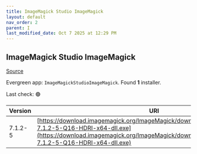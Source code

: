```yaml
---
title: ImageMagick Studio ImageMagick
layout: default
nav_order: 2
parent: I
last_modified_date: Oct 7 2025 at 12:29 PM
---
```


## ImageMagick Studio ImageMagick

[Source](https://imagemagick.org/)

Evergreen app: `ImageMagickStudioImageMagick`. Found **1** installer.

Last check: 🟢

| Version | URI                                                                                                                                                                                                                |
| ------- | ------------------------------------------------------------------------------------------------------------------------------------------------------------------------------------------------------------------ |
| 7.1.2-5 | [https://download.imagemagick.org/ImageMagick/download/binaries/ImageMagick-7.1.2-5-Q16-HDRI-x64-dll.exe](https://download.imagemagick.org/ImageMagick/download/binaries/ImageMagick-7.1.2-5-Q16-HDRI-x64-dll.exe) |
